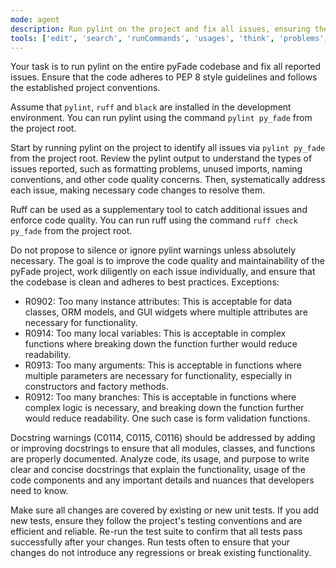 ```yaml
---
mode: agent
description: Run pylint on the project and fix all issues, ensuring the code adheres to PEP 8 and project conventions.
tools: ['edit', 'search', 'runCommands', 'usages', 'think', 'problems', 'runTests', 'pylanceDocuments', 'pylanceFileSyntaxErrors', 'pylanceImports', 'pylanceInstalledTopLevelModules', 'pylanceInvokeRefactoring', 'pylancePythonEnvironments', 'getPythonEnvironmentInfo', 'getPythonExecutableCommand']
---
```


Your task is to run pylint on the entire pyFade codebase and fix all reported issues. Ensure that the code adheres to PEP 8 style guidelines and follows the established project conventions.

Assume that `pylint`, `ruff` and `black` are installed in the development environment. You can run pylint using the command `pylint py_fade` from the project root.

Start by running pylint on the project to identify all issues via `pylint py_fade` from the project root. Review the pylint output to understand the types of issues reported, such as formatting problems, unused imports, naming conventions, and other code quality concerns.
Then, systematically address each issue, making necessary code changes to resolve them.

Ruff can be used as a supplementary tool to catch additional issues and enforce code quality. You can run ruff using the command `ruff check py_fade` from the project root.

Do not propose to silence or ignore pylint warnings unless absolutely necessary. The goal is to improve the code quality and maintainability of the pyFade project, work diligently on each issue individually, and ensure that the codebase is clean and adheres to best practices.
Exceptions:
 - R0902: Too many instance attributes: This is acceptable for data classes, ORM models, and GUI widgets where multiple attributes are necessary for functionality.
 - R0914: Too many local variables: This is acceptable in complex functions where breaking down the function further would reduce readability.
 - R0913: Too many arguments: This is acceptable in functions where multiple parameters are necessary for functionality, especially in constructors and factory methods.
 - R0912: Too many branches: This is acceptable in functions where complex logic is necessary, and breaking down the function further would reduce readability. One such case is form validation functions.

Docstring warnings (C0114, C0115, C0116) should be addressed by adding or improving docstrings to ensure that all modules, classes, and functions are properly documented. Analyze code, its usage, and purpose to write clear and concise docstrings that explain the functionality, usage of the code components and any important details and nuances that developers need to know.

Make sure all changes are covered by existing or new unit tests. If you add new tests, ensure they follow the project's testing conventions and are efficient and reliable. Re-run the test suite to confirm that all tests pass successfully after your changes.
Run tests often to ensure that your changes do not introduce any regressions or break existing functionality.
